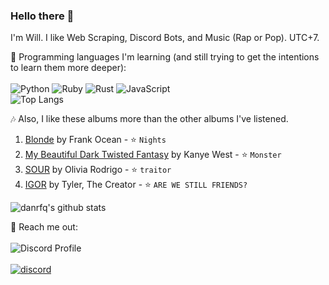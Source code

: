 ### Hello there 👋

I'm Will. I like Web Scraping, Discord Bots, and Music (Rap or Pop). UTC+7.

📃 Programming languages I'm learning (and still trying to get the intentions to learn them more deeper):
<br><br>
![Python](https://img.shields.io/badge/python-3670A0?style=for-the-badge&logo=python&logoColor=ffdd54)
![Ruby](https://img.shields.io/badge/ruby-%23CC342D.svg?style=for-the-badge&logo=ruby&logoColor=white)
![Rust](https://img.shields.io/badge/rust-%23000000.svg?style=for-the-badge&logo=rust&logoColor=white)
![JavaScript](https://img.shields.io/badge/javascript-%23323330.svg?style=for-the-badge&logo=javascript&logoColor=%23F7DF1E)
<br>
![Top Langs](https://github-readme-stats.vercel.app/api/top-langs/?username=danrfq&layout=compact)

:notes: Also, I like these albums more than the other albums I've listened.
1. [Blonde](https://en.wikipedia.org/wiki/Blonde_(Frank_Ocean_album)) by Frank Ocean - ⭐ `Nights`
2. [My Beautiful Dark Twisted Fantasy](https://en.wikipedia.org/wiki/My_Beautiful_Dark_Twisted_Fantasy) by Kanye West - ⭐ `Monster`
3. [SOUR](https://en.wikipedia.org/wiki/Sour_(album)) by Olivia Rodrigo - ⭐ `traitor`
4. [IGOR](https://en.wikipedia.org/wiki/Igor_(album)) by Tyler, The Creator - ⭐ `ARE WE STILL FRIENDS?`

![danrfq's github stats](https://github-readme-stats.vercel.app/api?username=danrfq&count_private=true&theme=radical&show_icons=true)

📲 Reach me out:
<br><br>
![Discord Profile](https://discord.c99.nl/widget/theme-1/211756205721255947.png)
<br><br>
[![discord](https://img.shields.io/badge/will.%230021-%237289DA.svg?style=for-the-badge&logo=discord&logoColor=white)](https://discord.com/users/211756205721255947)
